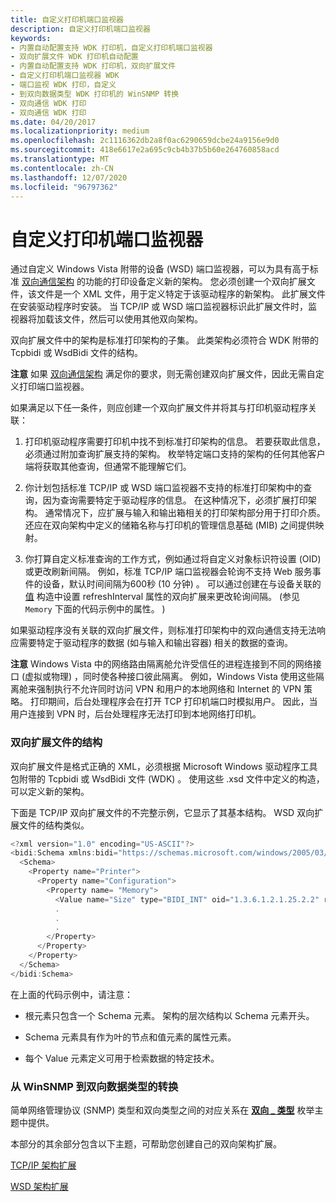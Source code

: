 ```yaml
---
title: 自定义打印机端口监视器
description: 自定义打印机端口监视器
keywords:
- 内置自动配置支持 WDK 打印机，自定义打印机端口监视器
- 双向扩展文件 WDK 打印机自动配置
- 内置自动配置支持 WDK 打印机，双向扩展文件
- 自定义打印机端口监视器 WDK
- 端口监视 WDK 打印，自定义
- 到双向数据类型 WDK 打印机的 WinSNMP 转换
- 双向通信 WDK 打印
- 双向通信 WDK 打印
ms.date: 04/20/2017
ms.localizationpriority: medium
ms.openlocfilehash: 2c1116362db2a8f0ac6290659dcbe24a9156e9d0
ms.sourcegitcommit: 418e6617e2a695c9cb4b37b5b60e264760858acd
ms.translationtype: MT
ms.contentlocale: zh-CN
ms.lasthandoff: 12/07/2020
ms.locfileid: "96797362"
---
```

# <a name="customizing-the-printer-port-monitors"></a>自定义打印机端口监视器


通过自定义 Windows Vista 附带的设备 (WSD) 端口监视器，可以为具有高于标准 [双向通信架构](bidirectional-communication-schema.md) 的功能的打印设备定义新的架构。 您必须创建一个双向扩展文件，该文件是一个 XML 文件，用于定义特定于该驱动程序的新架构。 此扩展文件在安装驱动程序时安装。 当 TCP/IP 或 WSD 端口监视器标识此扩展文件时，监视器将加载该文件，然后可以使用其他双向架构。

双向扩展文件中的架构是标准打印架构的子集。 此类架构必须符合 WDK 附带的 Tcpbidi 或 WsdBidi 文件的结构。

**注意**  如果 [双向通信架构](bidirectional-communication-schema.md) 满足你的要求，则无需创建双向扩展文件，因此无需自定义打印端口监视器。

 

如果满足以下任一条件，则应创建一个双向扩展文件并将其与打印机驱动程序关联：

1.  打印机驱动程序需要打印机中找不到标准打印架构的信息。 若要获取此信息，必须通过附加查询扩展支持的架构。 枚举特定端口支持的架构的任何其他客户端将获取其他查询，但通常不能理解它们。

2.  你计划包括标准 TCP/IP 或 WSD 端口监视器不支持的标准打印架构中的查询，因为查询需要特定于驱动程序的信息。 在这种情况下，必须扩展打印架构。 通常情况下，应扩展与输入和输出箱相关的打印架构部分用于打印介质。 还应在双向架构中定义的储箱名称与打印机的管理信息基础 (MIB) 之间提供映射。

3.  你打算自定义标准查询的工作方式，例如通过将自定义对象标识符设置 (OID) 或更改刷新间隔。 例如，标准 TCP/IP 端口监视器会轮询不支持 Web 服务事件的设备，默认时间间隔为600秒 (10 分钟) 。 可以通过创建在与设备关联的 [值](value.md) 构造中设置 refreshInterval 属性的双向扩展来更改轮询间隔。  (参见 `Memory` 下面的代码示例中的属性。 ) 

如果驱动程序没有关联的双向扩展文件，则标准打印架构中的双向通信支持无法响应需要特定于驱动程序的数据 (如与输入和输出容器) 相关的数据的查询。

**注意**   Windows Vista 中的网络路由隔离舱允许受信任的进程连接到不同的网络接口 (虚拟或物理) ，同时使各种接口彼此隔离。 例如，Windows Vista 使用这些隔离舱来强制执行不允许同时访问 VPN 和用户的本地网络和 Internet 的 VPN 策略。 打印期间，后台处理程序会在打开 TCP 打印机端口时模拟用户。 因此，当用户连接到 VPN 时，后台处理程序无法打印到本地网络打印机。

 

### <a name="structure-of-a-bidi-extension-file"></a>双向扩展文件的结构

双向扩展文件是格式正确的 XML，必须根据 Microsoft Windows 驱动程序工具包附带的 Tcpbidi 或 WsdBidi 文件 (WDK) 。 使用这些 .xsd 文件中定义的构造，可以定义新的架构。

下面是 TCP/IP 双向扩展文件的不完整示例，它显示了其基本结构。 WSD 双向扩展文件的结构类似。

```cpp
<?xml version="1.0" encoding="US-ASCII"?>
<bidi:Schema xmlns:bidi="https://schemas.microsoft.com/windows/2005/03/printing/bidi">
  <Schema>
    <Property name="Printer">
      <Property name="Configuration">
        <Property name= "Memory">
          <Value name="Size" type="BIDI_INT" oid="1.3.6.1.2.1.25.2.2" refreshInterval="600" drvPrinterEvent="true" />
          .
          .
          .
        </Property>
      </Property>
    </Property>
  </Schema>
</bidi:Schema>
```

在上面的代码示例中，请注意：

-   根元素只包含一个 Schema 元素。 架构的层次结构以 Schema 元素开头。

-   Schema 元素具有作为叶的节点和值元素的属性元素。

-   每个 Value 元素定义可用于检索数据的特定技术。

### <a name="conversion-of-winsnmp-to-bidi-data-types"></a>从 WinSNMP 到双向数据类型的转换

简单网络管理协议 (SNMP) 类型和双向类型之间的对应关系在 [**双向 \_ 类型**](/windows-hardware/drivers/ddi/winspool/ne-winspool-bidi_type) 枚举主题中提供。

本部分的其余部分包含以下主题，可帮助您创建自己的双向架构扩展。

[TCP/IP 架构扩展](tcp-ip-schema-extensions.md)

[WSD 架构扩展](wsd-schema-extensions-for-driver-specific-queries.md)

 

